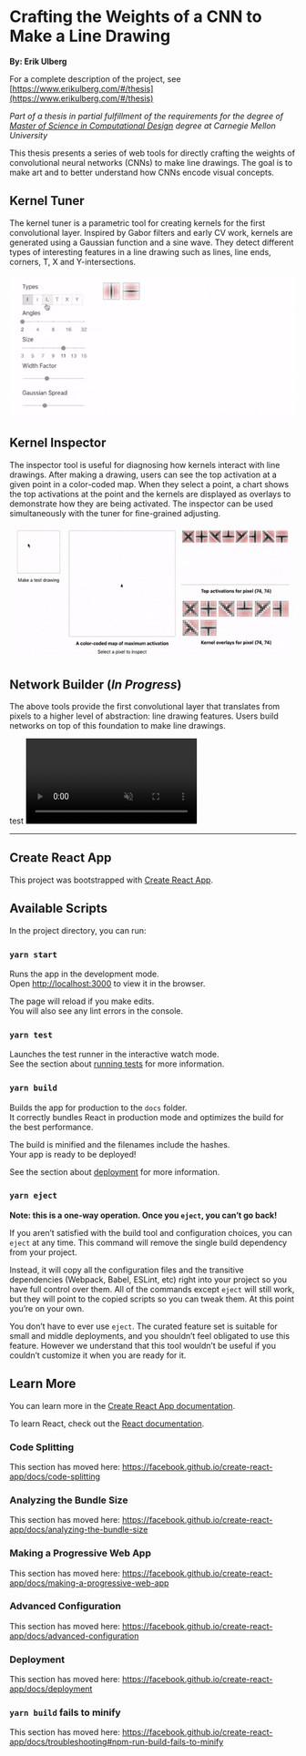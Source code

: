 # Crafting the Weights of a CNN to Make a Line Drawing
**By: Erik Ulberg**

For a complete description of the project, see [https://www.erikulberg.com/#/thesis](https://www.erikulberg.com/#/thesis)

*Part of a thesis in partial fulfillment of the requirements for the degree of [Master of Science in Computational Design](https://soa.cmu.edu/mscd) degree at Carnegie Mellon University*

This thesis presents a series of web tools for directly crafting the weights of convolutional neural networks (CNNs) to make line drawings. The goal is to make art and to better understand how CNNs encode visual concepts.

## Kernel Tuner

The kernel tuner is a parametric tool for creating kernels for the first convolutional layer. Inspired by Gabor filters and early CV work, kernels are generated using a Gaussian function and a sine wave. They detect different types of interesting features in a line drawing such as lines, line ends, corners, T, X and Y-intersections.

![Kernel Tuner](./readme/kerneltuner.gif "Kernel Tuner")

## Kernel Inspector

The inspector tool is useful for diagnosing how kernels interact with line drawings. After making a drawing, users can see the top activation at a given point in a color-coded map. When they select a point, a chart shows the top activations at the point and the kernels are displayed as overlays to demonstrate how they are being activated. The inspector can be used simultaneously with the tuner for fine-grained adjusting.

![Kernel Inspector](./readme/kernelinspector.gif "Kernel Inspector")

## Network Builder (*In Progress*)

The above tools provide the first convolutional layer that translates from pixels to a higher level of abstraction: line drawing features. Users build networks on top of this foundation to make line drawings. 

<div>
   test
    <video autoplay loop muted playsinline>
      <source src="./readme/nb_use.mp4" type="video/mp4">
    </video>
</div>

---

## Create React App

This project was bootstrapped with [Create React App](https://github.com/facebook/create-react-app).

## Available Scripts

In the project directory, you can run:

### `yarn start`

Runs the app in the development mode.<br />
Open [http://localhost:3000](http://localhost:3000) to view it in the browser.

The page will reload if you make edits.<br />
You will also see any lint errors in the console.

### `yarn test`

Launches the test runner in the interactive watch mode.<br />
See the section about [running tests](https://facebook.github.io/create-react-app/docs/running-tests) for more information.

### `yarn build`

Builds the app for production to the `docs` folder.<br />
It correctly bundles React in production mode and optimizes the build for the best performance.

The build is minified and the filenames include the hashes.<br />
Your app is ready to be deployed!

See the section about [deployment](https://facebook.github.io/create-react-app/docs/deployment) for more information.

### `yarn eject`

**Note: this is a one-way operation. Once you `eject`, you can’t go back!**

If you aren’t satisfied with the build tool and configuration choices, you can `eject` at any time. This command will remove the single build dependency from your project.

Instead, it will copy all the configuration files and the transitive dependencies (Webpack, Babel, ESLint, etc) right into your project so you have full control over them. All of the commands except `eject` will still work, but they will point to the copied scripts so you can tweak them. At this point you’re on your own.

You don’t have to ever use `eject`. The curated feature set is suitable for small and middle deployments, and you shouldn’t feel obligated to use this feature. However we understand that this tool wouldn’t be useful if you couldn’t customize it when you are ready for it.

## Learn More

You can learn more in the [Create React App documentation](https://facebook.github.io/create-react-app/docs/getting-started).

To learn React, check out the [React documentation](https://reactjs.org/).

### Code Splitting

This section has moved here: https://facebook.github.io/create-react-app/docs/code-splitting

### Analyzing the Bundle Size

This section has moved here: https://facebook.github.io/create-react-app/docs/analyzing-the-bundle-size

### Making a Progressive Web App

This section has moved here: https://facebook.github.io/create-react-app/docs/making-a-progressive-web-app

### Advanced Configuration

This section has moved here: https://facebook.github.io/create-react-app/docs/advanced-configuration

### Deployment

This section has moved here: https://facebook.github.io/create-react-app/docs/deployment

### `yarn build` fails to minify

This section has moved here: https://facebook.github.io/create-react-app/docs/troubleshooting#npm-run-build-fails-to-minify
